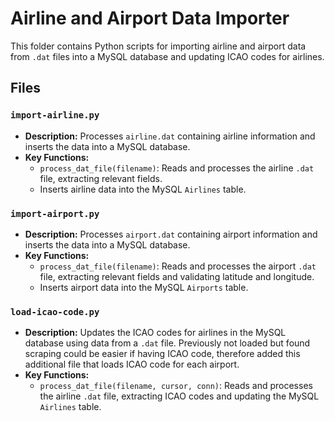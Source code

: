 # Airline and Airport Data Importer

This folder contains Python scripts for importing airline and airport data from `.dat` files into a MySQL database and updating ICAO codes for airlines.

## Files

### `import-airline.py`

- **Description:** Processes `airline.dat` containing airline information and inserts the data into a MySQL database.
- **Key Functions:**
  - `process_dat_file(filename)`: Reads and processes the airline `.dat` file, extracting relevant fields.
  - Inserts airline data into the MySQL `Airlines` table.

### `import-airport.py`

- **Description:** Processes `airport.dat` containing airport information and inserts the data into a MySQL database.
- **Key Functions:**
  - `process_dat_file(filename)`: Reads and processes the airport `.dat` file, extracting relevant fields and validating latitude and longitude.
  - Inserts airport data into the MySQL `Airports` table.

### `load-icao-code.py`

- **Description:** Updates the ICAO codes for airlines in the MySQL database using data from a `.dat` file. Previously not loaded but found scraping could be easier if having ICAO code, therefore added this additional file that loads ICAO code for each airport.
- **Key Functions:**
  - `process_dat_file(filename, cursor, conn)`: Reads and processes the airline `.dat` file, extracting ICAO codes and updating the MySQL `Airlines` table.
